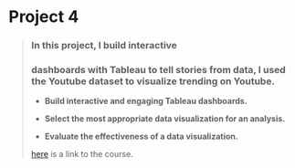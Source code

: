 # Project 4

>### In this project, I build interactive
>### dashboards with **Tableau** to tell stories from data, I used the Youtube dataset to visualize trending on Youtube.
>
>* **Build interactive and engaging Tableau dashboards.**
>
>* **Select the most appropriate data visualization for an analysis.** 
>
>* **Evaluate the effectiveness of a data visualization.**
>
>[here](https://www.udacity.com/course/business-analytics-nanodegree--nd098) is a link to the course. 
